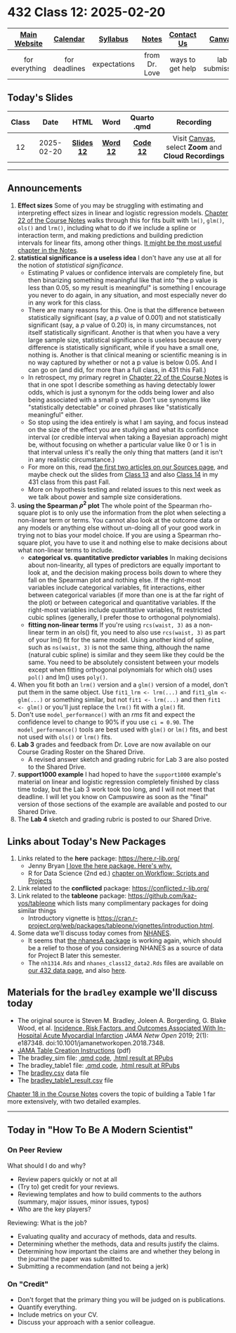# 432 Class 12: 2025-02-20

[Main Website](https://thomaselove.github.io/432-2025/) | [Calendar](https://thomaselove.github.io/432-2025/calendar.html) | [Syllabus](https://thomaselove.github.io/432-syllabus-2025/) | [Notes](https://thomaselove.github.io/432-notes/) | [Contact Us](https://thomaselove.github.io/432-2025/contact.html) | [Canvas](https://canvas.case.edu) | [Data and Code](https://github.com/THOMASELOVE/432-data) | [Sources](https://github.com/THOMASELOVE/432-classes-2024/tree/main/sources)
:-----------: | :--------------: | :----------: | :---------: | :-------------: | :-----------: | :------------: |:------:
for everything | for deadlines | expectations | from Dr. Love | ways to get help | lab submission | for downloads | to read

## Today's Slides

Class | Date | HTML | Word | Quarto .qmd | Recording
:---: | :--------: | :------: | :------: | :------: | :-------------:
12 | 2025-02-20 | **[Slides 12](https://thomaselove.github.io/432-slides-2025/slides12.html)** | **[Word 12](https://thomaselove.github.io/432-slides-2025/slides12w.docx)** | **[Code 12](https://github.com/THOMASELOVE/432-slides-2025/blob/main/slides12.qmd)** | Visit [Canvas](https://canvas.case.edu/), select **Zoom** and **Cloud Recordings**

---

## Announcements

1. **Effect sizes** Some of you may be struggling with estimating and interpreting effect sizes in linear and logistic regression models. [Chapter 22 of the Course Notes](https://thomaselove.github.io/432-notes/effectsize.html) walks through this for fits built with `lm()`, `glm()`, `ols()` and `lrm()`, including what to do if we include a spline or interaction term, and making predictions and building prediction intervals for linear fits, among other things. [It might be the most useful chapter in the Notes](https://thomaselove.github.io/432-notes/effectsize.html).
2. **statistical significance is a useless idea** I don't have any use at all for the notion of *statistical significance*.
    - Estimating P values or confidence intervals are completely fine, but then binarizing something meaningful like that into "the p value is less than 0.05, so my result is meaningful" is something I encourage you never to do again, in any situation, and most especially never do in any work for this class.
    - There are many reasons for this. One is that the difference between statistically significant (say, a *p* value of 0.001) and not statistically significant (say, a *p* value of 0.20) is, in many circumstances, not itself statistically significant. Another is that when you have a very large sample size, statistical significance is useless because every difference is statistically significant, while if you have a small one, nothing is. Another is that clinical meaning or scientific meaning is in no way captured by whether or not a p value is below 0.05. And I can go on (and did, for more than a full class, in 431 this Fall.)
    - In retrospect, my primary regret in [Chapter 22 of the Course Notes](https://thomaselove.github.io/432-notes/effectsize.html) is that in one spot I describe something as having detectably lower odds, which is just a synonym for the odds being lower and also being associated with a small p value. Don't use synonyms like "statistically detectable" or coined phrases like "statistically meaningful" either.
    - So stop using the idea entirely is what I am saying, and focus instead on the size of the effect you are studying and what its confidence interval (or credible interval when taking a Bayesian approach) might be, without focusing on whether a particular value like 0 or 1 is in that interval unless it's really the only thing that matters (and it isn't in any realistic circumstance.)
    - For more on this, read [the first two articles on our Sources page](https://github.com/THOMASELOVE/432-sources?tab=readme-ov-file#key-articles), and maybe check out the slides from [Class 13](https://github.com/THOMASELOVE/431-classes-2024/tree/main/class13) and also [Class 14](https://github.com/THOMASELOVE/431-classes-2024/tree/main/class14) in my 431 class from this past Fall.
    - More on hypothesis testing and related issues to this next week as we talk about power and sample size considerations.
3. **using the Spearman $\rho^2$ plot** The whole point of the Spearman rho-square plot is to only use the information from the plot when selecting a non-linear term or terms. You cannot also look at the outcome data or any models or anything else without un-doing all of your good work in trying not to bias your model choice. If you are using a Spearman rho-square plot, you have to use it and nothing else to make decisions about what non-linear terms to include.
    - **categorical vs. quantitative predictor variables** In making decisions about non-linearity, all types of predictors are equally important to look at, and the decision making process boils down to where they fall on the Spearman plot and nothing else. If the right-most variables include categorical variables, fit interactions, either between categorical variables (if more than one is at the far right of the plot) or between categorical and quantitative variables. If the right-most variables include quantitative variables, fit restricted cubic splines (generally, I prefer those to orthogonal polynomials).
    - **fitting non-linear terms** If you're using `rcs(waist, 3)` as a non-linear term in an ols() fit, you need to also use `rcs(waist, 3)` as part of your lm() fit for the same model. Using another kind of spline, such as `ns(waist, 3)` is not the same thing, although the name (natural cubic spline) is similar and they seem like they could be the same. You need to be absolutely consistent between your models except when fitting orthogonal polynomials for which ols() uses `pol()` and lm() uses `poly()`.
4. When you fit both an `lrm()` version and a `glm()` version of a model, don't put them in the same object. Use `fit1_lrm <- lrm(...)` and `fit1_glm <- glm(...)` or something similar, but not `fit1 <- lrm(...)` and then `fit1 <- glm()` or you'll just replace the `lrm()` fit with a `glm()` fit.
5. Don't use `model_performance()` with an *rms* fit and expect the confidence level to change to 90% if you use `ci = 0.90`. The `model_performance()` tools are best used with `glm()` or `lm()` fits, and best not used with `ols()` or `lrm()` fits.
6. **Lab 3** grades and feedback from Dr. Love are now available on our Course Grading Roster on the Shared Drive.
    - A revised answer sketch and grading rubric for Lab 3 are also posted to the Shared Drive.
7. **support1000 example** I had hoped to have the `support1000` example's material on linear and logistic regression completely finished by class time today, but the Lab 3 work took too long, and I will not meet that deadline. I will let you know on Campuswire as soon as the "final" version of those sections of the example are available and posted to our Shared Drive.
8. The **Lab 4** sketch and grading rubric is posted to our Shared Drive.

## Links about Today's New Packages

1. Links related to the **here** package: <https://here.r-lib.org/>
    - Jenny Bryan [I love the here package. Here's why.](https://github.com/jennybc/here_here)
    - R for Data Science (2nd ed.) [chapter on Workflow: Scripts and Projects](https://r4ds.hadley.nz/workflow-scripts)
2. Link related to the **conflicted** package: <https://conflicted.r-lib.org/>
3. Link related to the **tableone** package: <https://github.com/kaz-yos/tableone> which lists many complimentary packages for doing similar things
    - Introductory vignette is <https://cran.r-project.org/web/packages/tableone/vignettes/introduction.html>.
4. Some data we'll discuss today comes from [NHANES](https://www.cdc.gov/nchs/nhanes/index.html).
    - It seems that [the nhanesA package](https://cran.r-project.org/web/packages/nhanesA/index.html) is working again, which should be a relief to those of you considering NHANES as a source of data for Project B later this semester.
    - The `nh1314.Rds` and `nhanes_class12_data2.Rds` files are available on [our 432 data page](https://github.com/THOMASELOVE/432-data), and also [here](data).

## Materials for the `bradley` example we'll discuss today

- The original source is Steven M. Bradley, Joleen A. Borgerding, G. Blake Wood, et al. [Incidence, Risk Factors, and Outcomes Associated With In-Hospital Acute Myocardial Infarction](https://jamanetwork.com/journals/jamanetworkopen/fullarticle/2720923) *JAMA Netw Open* 2019; 2(1): e187348. doi:10.1001/jamanetworkopen.2018.7348.
- [JAMA Table Creation Instructions](https://jama.jamanetwork.com/data/ifora-forms/jama/tablecreationinst.pdf) (pdf)
- The bradley_sim file: [.qmd code](bradley/bradley_sim.qmd), [.html result at RPubs](https://rpubs.com/TELOVE/bradley-simulate-432)
- The bradley_table1 file: [.qmd code](bradley/bradley_table1.qmd), [.html result at RPubs](https://rpubs.com/TELOVE/bradley-table1-432)
- The [bradley.csv](data/bradley.csv) data file
- The [bradley_table1_result.csv](data/bradley_table1_result.csv) file

[Chapter 18 in the Course Notes](https://thomaselove.github.io/432-notes/) covers the topic of building a Table 1 far more extensively, with two detailed examples.

-----

## Today in "How To Be A Modern Scientist"

### On Peer Review

What should I do and why?

- Review papers quickly or not at all
- (Try to) get credit for your reviews.
- Reviewing templates and how to build comments to the authors (summary, major issues, minor issues, typos)
- Who are the key players?

Reviewing: What is the job?

- Evaluating quality and accuracy of methods, data and results.
- Determining whether the methods, data and results justify the claims.
- Determining how important the claims are and whether they belong in the journal the paper was submitted to.
- Submitting a recommendation (and not being a jerk)

### On "Credit"

- Don't forget that the primary thing you will be judged on is publications.
- Quantify everything.
- Include metrics on your CV.
- Discuss your approach with a senior colleague.
